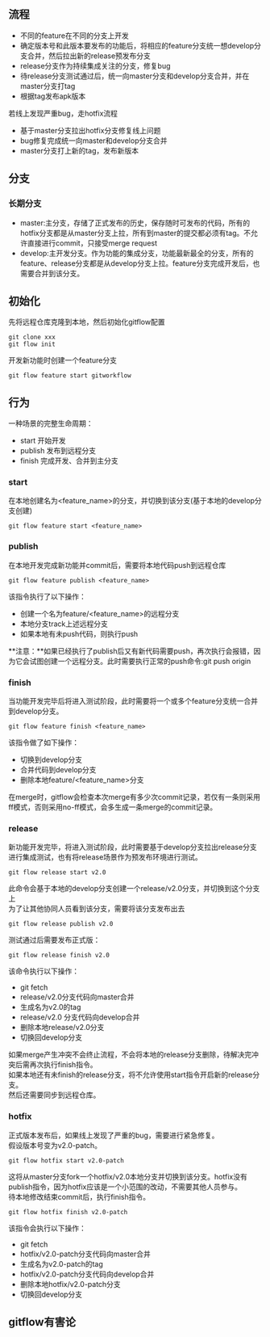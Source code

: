 ## 流程
+ 不同的feature在不同的分支上开发
+ 确定版本号和此版本要发布的功能后，将相应的feature分支统一想develop分支合并，然后拉出新的release预发布分支
+ release分支作为持续集成关注的分支，修复bug
+ 待release分支测试通过后，统一向master分支和develop分支合并，并在master分支打tag
+ 根据tag发布apk版本

若线上发现严重bug，走hotfix流程
+ 基于master分支拉出hotfix分支修复线上问题
+ bug修复完成统一向master和develop分支合并
+ master分支打上新的tag，发布新版本


## 分支
### 长期分支
+ master:主分支，存储了正式发布的历史，保存随时可发布的代码，所有的hotfix分支都是从master分支上拉，所有到master的提交都必须有tag。不允许直接进行commit，只接受merge request
+ develop:主开发分支。作为功能的集成分支，功能最新最全的分支，所有的feature、release分支都是从develop分支上拉。feature分支完成开发后，也需要合并到该分支。

## 初始化
先将远程仓库克隆到本地，然后初始化gitflow配置
``` 
git clone xxx
git flow init
```
开发新功能时创建一个feature分支  
```
git flow feature start gitworkflow
```

## 行为
一种场景的完整生命周期：
+ start 开始开发
+ publish 发布到远程分支
+ finish 完成开发、合并到主分支

### start
在本地创建名为<feature_name>的分支，并切换到该分支(基于本地的develop分支创建)
```
git flow feature start <feature_name>
```
### publish
在本地开发完成新功能并commit后，需要将本地代码push到远程仓库
```
git flow feature publish <feature_name>
```
该指令执行了以下操作：
+ 创建一个名为feature/<feature_name>的远程分支
+ 本地分支track上述远程分支
+ 如果本地有未push代码，则执行push

**注意：**如果已经执行了publish后又有新代码需要push，再次执行会报错，因为它会试图创建一个远程分支。此时需要执行正常的push命令:git push origin

### finish
当功能开发完毕后将进入测试阶段，此时需要将一个或多个feature分支统一合并到develop分支。 
```
git flow feature finish <feature_name>
```
该指令做了如下操作：  
+ 切换到develop分支
+ 合并代码到develop分支
+ 删除本地feature/<feature_name>分支

在merge时，gitflow会检查本次merge有多少次commit记录，若仅有一条则采用ff模式，否则采用no-ff模式，会多生成一条merge的commit记录。

### release
新功能开发完毕，将进入测试阶段，此时需要基于develop分支拉出release分支进行集成测试，也有将release场景作为预发布环境进行测试。
```
git flow release start v2.0
```
此命令会基于本地的develop分支创建一个release/v2.0分支，并切换到这个分支上  
为了让其他协同人员看到该分支，需要将该分支发布出去  
```
git flow release publish v2.0
```
测试通过后需要发布正式版：  
```
git flow release finish v2.0
```
该命令执行以下操作：  
+ git fetch
+ release/v2.0分支代码向master合并
+ 生成名为v2.0的tag
+ release/v2.0 分支代码向develop合并
+ 删除本地release/v2.0分支
+ 切换回develop分支

如果merge产生冲突不会终止流程，不会将本地的release分支删除，待解决完冲突后需再次执行finish指令。  
如果本地还有未finish的release分支，将不允许使用start指令开启新的release分支。  
然后还需要同步到远程仓库。

### hotfix
正式版本发布后，如果线上发现了严重的bug，需要进行紧急修复。  
假设版本号变为v2.0-patch。  
```
git flow hotfix start v2.0-patch
```
这将从master分支fork一个hotfix/v2.0本地分支并切换到该分支。hotfix没有publish指令，因为hotfix应该是一个小范围的改动，不需要其他人员参与。  
待本地修改结束commit后，执行finish指令。  
```
git flow hotfix finish v2.0-patch
```
该指令会执行以下操作：
+ git fetch
+ hotfix/v2.0-patch分支代码向master合并
+ 生成名为v2.0-patch的tag
+ hotfix/v2.0-patch分支代码向develop合并
+ 删除本地hotfix/v2.0-patch分支
+ 切换回develop分支

## gitflow有害论
